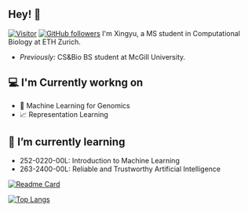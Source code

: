 
<!--
**xingyu617/xingyu617** is a ✨ _special_ ✨ repository because its `README.md` (this file) appears on your GitHub profile.

Here are some ideas to get you started:

- 🔭 I’m currently working on ...
- 🌱 I’m currently learning ...
- 👯 I’m looking to collaborate on ...
- 🤔 I’m looking for help with ...
- 💬 Ask me about ...
- 📫 How to reach me: ...
- 😄 Pronouns: ...
- ⚡ Fun fact: ...
-->
<h2>Hey! 👋</h2>

[![Visitor](https://visitor-badge.laobi.icu/badge?page_id=xingyu617.xingyu617)](https://github.com/xingyu617) [![GitHub followers](https://img.shields.io/github/followers/laxmena.svg?style=social&label=Follow)](https://github.com/xingyu617?tab=followers)
I'm Xingyu, a MS student in Computational Biology at ETH Zurich.

- <i>Previously:</i> CS&Bio BS student at McGill University.

<h2>💻 I'm Currently workng on</h2>

- 🧬 Machine Learning for Genomics
- 📈 Representation Learning

<h2>🌱 I’m currently learning</h2>

- 252-0220-00L:  Introduction to Machine Learning
- 263-2400-00L:  Reliable and Trustworthy Artificial Intelligence

[![Readme Card](https://github-readme-stats.vercel.app/api?username=xingyu617&show_icons=true&title_color=ffffff&icon_color=bb2acf&text_color=daf7dc&bg_color=151515)](https://github.com/anuraghazra/github-readme-stats)

[![Top Langs](https://github-readme-stats.vercel.app/api/top-langs/?username=xingyu617&layout=compact&exclude_repo=xingyu617.github.io&title_color=ffffff&icon_color=bb2acf&text_color=daf7dc&bg_color=151515)](https://github.com/anuraghazra/github-readme-stats)
